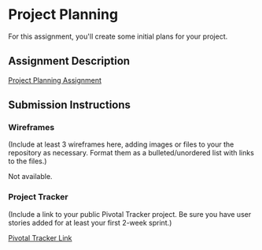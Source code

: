 # Project Planning
For this assignment, you'll create some initial plans for your project.

## Assignment Description
[Project Planning Assignment](https://education.launchcode.org/liftoff/assignments/planning/)

## Submission Instructions

### Wireframes

(Include at least 3 wireframes here, adding images or files to your the repository as necessary. Format them as a bulleted/unordered list with links to the files.)

Not available.

### Project Tracker

(Include a link to your public Pivotal Tracker project. Be sure you have user stories added for at least your first 2-week sprint.)

[Pivotal Tracker Link](https://www.pivotaltracker.com/n/projects/2158416)